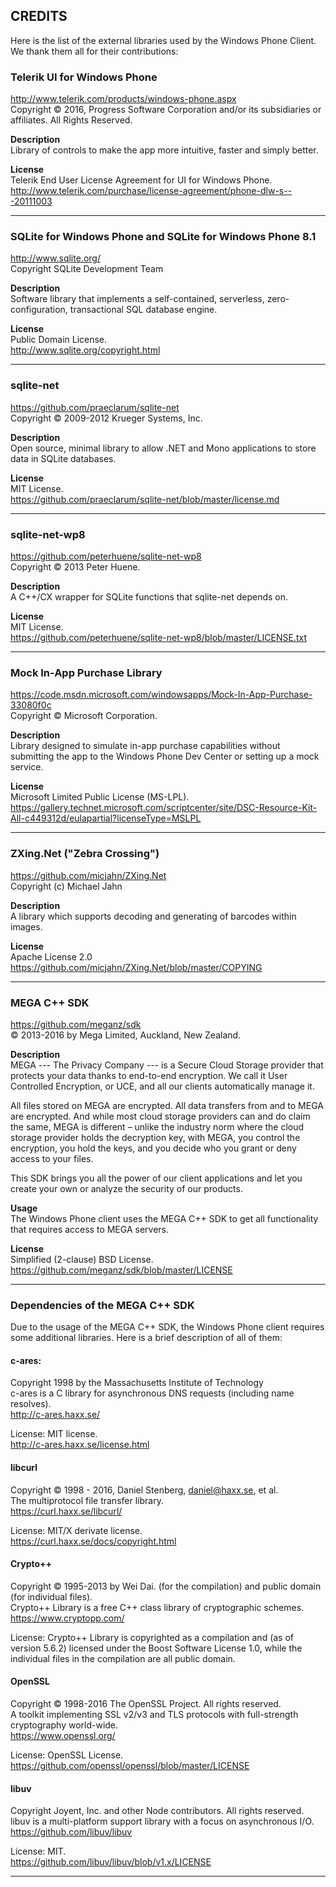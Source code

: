## CREDITS
Here is the list of the external libraries used by the Windows Phone Client. We thank them all for their contributions:

### Telerik UI for Windows Phone
http://www.telerik.com/products/windows-phone.aspx \
Copyright © 2016, Progress Software Corporation and/or its subsidiaries or affiliates. All Rights Reserved.

**Description**\
Library of controls to make the app more intuitive, faster and simply better.

**License**\
Telerik End User License Agreement for UI for Windows Phone.\
http://www.telerik.com/purchase/license-agreement/phone-dlw-s---20111003
<hr>

### SQLite for Windows Phone and SQLite for Windows Phone 8.1
http://www.sqlite.org/ \
Copyright SQLite Development Team

**Description**\
Software library that implements a self-contained, serverless, zero-configuration, transactional SQL database engine.

**License**\
Public Domain License.\
http://www.sqlite.org/copyright.html
<hr>

### sqlite-net
https://github.com/praeclarum/sqlite-net \
Copyright © 2009-2012 Krueger Systems, Inc.

**Description**\
Open source, minimal library to allow .NET and Mono applications to store data in SQLite databases.

**License**\
MIT License.\
https://github.com/praeclarum/sqlite-net/blob/master/license.md
<hr>

### sqlite-net-wp8
https://github.com/peterhuene/sqlite-net-wp8 \
Copyright © 2013 Peter Huene.

**Description**\
A C++/CX wrapper for SQLite functions that sqlite-net depends on.

**License**\
MIT License.\
https://github.com/peterhuene/sqlite-net-wp8/blob/master/LICENSE.txt
<hr>

### Mock In-App Purchase Library
https://code.msdn.microsoft.com/windowsapps/Mock-In-App-Purchase-33080f0c \
Copyright © Microsoft Corporation.

**Description**\
Library designed to simulate in-app purchase capabilities without submitting the app to the Windows Phone Dev Center or setting up a mock service.

**License**\
Microsoft Limited Public License (MS-LPL).\
https://gallery.technet.microsoft.com/scriptcenter/site/DSC-Resource-Kit-All-c449312d/eulapartial?licenseType=MSLPL
<hr>

### ZXing.Net ("Zebra Crossing")
https://github.com/micjahn/ZXing.Net \
Copyright (c) Michael Jahn

**Description**\
A library which supports decoding and generating of barcodes within images.

**License**\
Apache License 2.0\
https://github.com/micjahn/ZXing.Net/blob/master/COPYING
<hr>

### MEGA C++ SDK
https://github.com/meganz/sdk \
© 2013-2016 by Mega Limited, Auckland, New Zealand.

**Description**\
MEGA --- The Privacy Company --- is a Secure Cloud Storage provider that protects your data thanks to end-to-end encryption. We call it User Controlled Encryption, or UCE, and all our clients automatically manage it.

All files stored on MEGA are encrypted. All data transfers from and to MEGA are encrypted. And while most cloud storage providers can and do claim the same, MEGA is different – unlike the industry norm where the cloud storage provider holds the decryption key, with MEGA, you control the encryption, you hold the keys, and you decide who you grant or deny access to your files.

This SDK brings you all the power of our client applications and let you create your own or analyze the security of our products.

**Usage**\
The Windows Phone client uses the MEGA C++ SDK to get all functionality that requires access to MEGA servers.

**License**\
Simplified (2-clause) BSD License.
https://github.com/meganz/sdk/blob/master/LICENSE
<hr>

### Dependencies of the MEGA C++ SDK
Due to the usage of the MEGA C++ SDK, the Windows Phone client requires some additional libraries.
Here is a brief description of all of them:

#### c-ares:
Copyright 1998 by the Massachusetts Institute of Technology\
c-ares is a C library for asynchronous DNS requests (including name resolves).\
http://c-ares.haxx.se/

License: MIT license.\
http://c-ares.haxx.se/license.html

#### libcurl
Copyright © 1998 - 2016, Daniel Stenberg, daniel@haxx.se, et al.\
The multiprotocol file transfer library.\
https://curl.haxx.se/libcurl/

License: MIT/X derivate license.\
https://curl.haxx.se/docs/copyright.html</p>

#### Crypto++
Copyright © 1995-2013 by Wei Dai. (for the compilation) and public domain (for individual files).\
Crypto++ Library is a free C++ class library of cryptographic schemes.\
https://www.cryptopp.com/

License: Crypto++ Library is copyrighted as a compilation and (as of version 5.6.2) licensed under the Boost Software License 1.0, while the individual files in the compilation are all public domain.

#### OpenSSL
Copyright © 1998-2016 The OpenSSL Project. All rights reserved.\
A toolkit implementing SSL v2/v3 and TLS protocols with full-strength cryptography world-wide.\
https://www.openssl.org/

License: OpenSSL License.\
https://github.com/openssl/openssl/blob/master/LICENSE

#### libuv
Copyright Joyent, Inc. and other Node contributors. All rights reserved.\
libuv is a multi-platform support library with a focus on asynchronous I/O.\
https://github.com/libuv/libuv

License: MIT.\
https://github.com/libuv/libuv/blob/v1.x/LICENSE
<hr>
